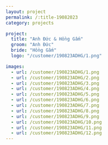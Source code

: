 ```yaml
---
layout: project
permalink: /:title-19082023
category: projects

project:
  title: "Anh Đức & Hồng Gấm"
  groom: "Anh Đức"
  bride: "Hồng Gấm"
  logo: "/customer/190823ADHG/1.png"

images:
  - url: /customer/190823ADHG/1.png
  - url: /customer/190823ADHG/2.png
  - url: /customer/190823ADHG/3.png
  - url: /customer/190823ADHG/4.png
  - url: /customer/190823ADHG/5.png
  - url: /customer/190823ADHG/6.png
  - url: /customer/190823ADHG/7.png
  - url: /customer/190823ADHG/8.png
  - url: /customer/190823ADHG/9.png
  - url: /customer/190823ADHG/10.png
  - url: /customer/190823ADHG/11.png
  - url: /customer/190823ADHG/12.png
---
```

